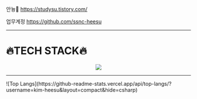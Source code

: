 안늉🐣
https://studysu.tistory.com/

업무계정
https://github.com/ssnc-heesu
<hr>
<h1>🔥TECH STACK🔥</h1>
<div align="center">
   <img src="https://img.shields.io/badge/html5-%23E34F26.svg?style=for-the-badge&logo=html5&logoColor=white">
</div>
<hr>
![Top Langs](https://github-readme-stats.vercel.app/api/top-langs/?username=kim-heesu&layout=compact&hide=csharp)
